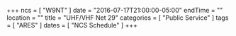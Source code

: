 +++
ncs = [ "W9NT" ]
date = "2016-07-17T21:00:00-05:00"
endTime = ""
location = ""
title = "UHF/VHF Net 29"
categories = [ "Public Service" ]
tags = [ "ARES" ]
dates = [ "NCS Schedule" ]
+++
